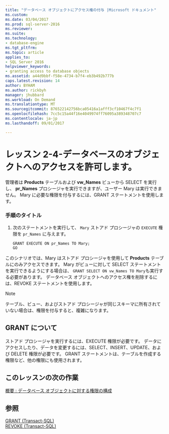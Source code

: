 ```yaml
---
title: "データベース オブジェクトにアクセス権の付与 |Microsoft ドキュメント"
ms.custom: 
ms.date: 03/04/2017
ms.prod: sql-server-2016
ms.reviewer: 
ms.suite: 
ms.technology:
- database-engine
ms.tgt_pltfrm: 
ms.topic: article
applies_to:
- SQL Server 2016
helpviewer_keywords:
- granting access to database objects
ms.assetid: a44d9bbf-f58e-4734-b7f4-eb3b492b777b
caps.latest.revision: 14
author: BYHAM
ms.author: rickbyh
manager: jhubbard
ms.workload: On Demand
ms.translationtype: MT
ms.sourcegitcommit: 876522142756bca05416a1afff3cf10467f4c7f1
ms.openlocfilehash: 7cc5c15a44f16e4049974ff76095a389348707c7
ms.contentlocale: ja-jp
ms.lasthandoff: 09/01/2017

---
```

# <a name="lesson-2-4---granting-access-to-a-database-object"></a>レッスン 2-4-データベースのオブジェクトへのアクセスを許可します。
管理者は **Products** テーブルおよび **vw_Names** ビューから SELECT を実行し、 **pr_Names** プロシージャを実行できますが、ユーザー Mary は実行できません。 Mary に必要な権限を付与するには、GRANT ステートメントを使用します。  
  
### <a name="procedure-title"></a>手順のタイトル  
  
1.  次のステートメントを実行して、 `Mary` ストアド プロシージャの `EXECUTE` 権限を `pr_Names` に与えます。  
  
    ```  
    GRANT EXECUTE ON pr_Names TO Mary;  
    GO  
    ```  
  
このシナリオでは、Mary はストアド プロシージャを使用して **Products** テーブルにのみアクセスできます。 Mary がビューに対して SELECT ステートメントを実行できるようにする場合は、 `GRANT SELECT ON vw_Names TO Mary`も実行する必要があります。 データベース オブジェクトへのアクセス権を削除するには、REVOKE ステートメントを使用します。  
  
> [!NOTE]  
> テーブル、ビュー、およびストアド プロシージャが同じスキーマに所有されていない場合は、権限を付与すると、複雑になります。  
  
## <a name="about-grant"></a>GRANT について  
ストアド プロシージャを実行するには、EXECUTE 権限が必要です。 データにアクセスしたり、データを変更するには、SELECT、INSERT、UPDATE、および DELETE 権限が必要です。 GRANT ステートメントは、テーブルを作成する権限など、他の権限にも使用されます。  
  
## <a name="next-task-in-lesson"></a>このレッスンの次の作業  
[概要 : データベース オブジェクトに対する権限の構成](../t-sql/lesson-2-5-summary-configuring-permissions-on-database-objects.md)  
  
## <a name="see-also"></a>参照  
[GRANT &#40;Transact-SQL&#41;](../t-sql/statements/grant-transact-sql.md)  
[REVOKE &#40;Transact-SQL&#41;](../t-sql/statements/revoke-transact-sql.md)  
  
  
  

